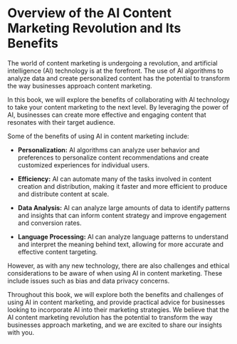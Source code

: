 Overview of the AI Content Marketing Revolution and Its Benefits
==============================================================================

The world of content marketing is undergoing a revolution, and artificial intelligence (AI) technology is at the forefront. The use of AI algorithms to analyze data and create personalized content has the potential to transform the way businesses approach content marketing.

In this book, we will explore the benefits of collaborating with AI technology to take your content marketing to the next level. By leveraging the power of AI, businesses can create more effective and engaging content that resonates with their target audience.

Some of the benefits of using AI in content marketing include:

* **Personalization:** AI algorithms can analyze user behavior and preferences to personalize content recommendations and create customized experiences for individual users.

* **Efficiency:** AI can automate many of the tasks involved in content creation and distribution, making it faster and more efficient to produce and distribute content at scale.

* **Data Analysis:** AI can analyze large amounts of data to identify patterns and insights that can inform content strategy and improve engagement and conversion rates.

* **Language Processing:** AI can analyze language patterns to understand and interpret the meaning behind text, allowing for more accurate and effective content targeting.

However, as with any new technology, there are also challenges and ethical considerations to be aware of when using AI in content marketing. These include issues such as bias and data privacy concerns.

Throughout this book, we will explore both the benefits and challenges of using AI in content marketing, and provide practical advice for businesses looking to incorporate AI into their marketing strategies. We believe that the AI content marketing revolution has the potential to transform the way businesses approach marketing, and we are excited to share our insights with you.

